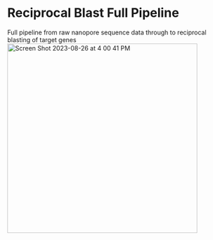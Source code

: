 # Reciprocal Blast Full Pipeline
Full pipeline from raw nanopore sequence data through to reciprocal blasting of target genes
<img width="432" alt="Screen Shot 2023-08-26 at 4 00 41 PM" src="https://github.com/tehchoobworl/ReciprocalBlastFullPipeline/assets/116311825/c0c84b31-7697-421b-8422-53f2d09841b1">
